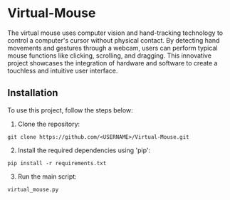 # Virtual-Mouse
The virtual mouse uses computer vision and hand-tracking technology to control a computer's cursor without physical contact. By detecting hand movements and gestures through a webcam, users can perform typical mouse functions like clicking, scrolling, and dragging. This innovative project showcases the integration of hardware and software to create a touchless and intuitive user interface.

## Installation
To use this project, follow the steps below:

1. Clone the repository:

```
git clone https://github.com/<USERNAME>/Virtual-Mouse.git
```

2. Install the required dependencies using 'pip':

```
pip install -r requirements.txt
```

3. Run the main script:

```
virtual_mouse.py
```
